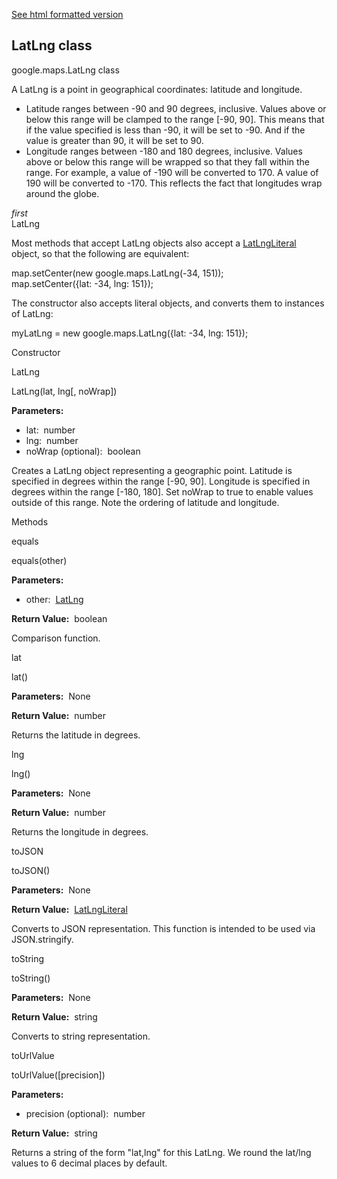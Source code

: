 [See html formatted version](https://huasofoundries.github.io/google-maps-documentation/LatLng.html)


LatLng class
------------

google.maps.LatLng class

A LatLng is a point in geographical coordinates: latitude and longitude.  

*   Latitude ranges between -90 and 90 degrees, inclusive. Values above or below this range will be clamped to the range \[-90, 90\]. This means that if the value specified is less than -90, it will be set to -90. And if the value is greater than 90, it will be set to 90.
*   Longitude ranges between -180 and 180 degrees, inclusive. Values above or below this range will be wrapped so that they fall within the range. For example, a value of -190 will be converted to 170. A value of 190 will be converted to -170. This reflects the fact that longitudes wrap around the globe.

_first_  
LatLng  

Most methods that accept LatLng objects also accept a [LatLngLiteral](https://github.com/amenadiel/google-maps-documentation/blob/master/docs/LatLngLiteral.md) object, so that the following are equivalent:

 map.setCenter(new google.maps.LatLng(-34, 151));  
 map.setCenter({lat: -34, lng: 151}); 

The constructor also accepts literal objects, and converts them to instances of LatLng:

 myLatLng = new google.maps.LatLng({lat: -34, lng: 151}); 

Constructor

LatLng

LatLng(lat, lng\[, noWrap\])

**Parameters:** 

*   lat:  number
*   lng:  number
*   noWrap (optional):  boolean

Creates a LatLng object representing a geographic point. Latitude is specified in degrees within the range \[-90, 90\]. Longitude is specified in degrees within the range \[-180, 180\]. Set noWrap to true to enable values outside of this range. Note the ordering of latitude and longitude.

Methods

equals

equals(other)

**Parameters:** 

*   other:  [LatLng](https://github.com/amenadiel/google-maps-documentation/blob/master/docs/LatLng.md#user-content-LatLng)

**Return Value:**  boolean

Comparison function.

lat

lat()

**Parameters:**  None

**Return Value:**  number

Returns the latitude in degrees.

lng

lng()

**Parameters:**  None

**Return Value:**  number

Returns the longitude in degrees.

toJSON

toJSON()

**Parameters:**  None

**Return Value:**  [LatLngLiteral](https://github.com/amenadiel/google-maps-documentation/blob/master/docs/LatLngLiteral.md)

Converts to JSON representation. This function is intended to be used via JSON.stringify.

toString

toString()

**Parameters:**  None

**Return Value:**  string

Converts to string representation.

toUrlValue

toUrlValue(\[precision\])

**Parameters:** 

*   precision (optional):  number

**Return Value:**  string

Returns a string of the form "lat,lng" for this LatLng. We round the lat/lng values to 6 decimal places by default.